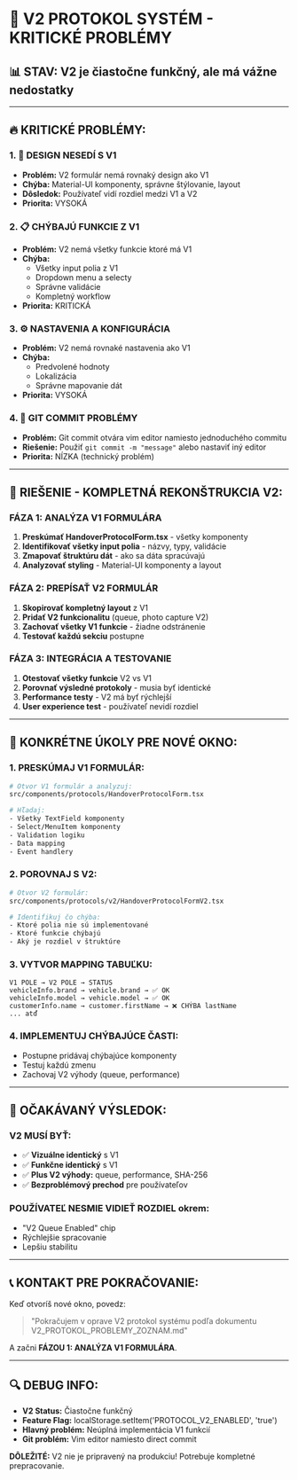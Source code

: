 # 🚨 V2 PROTOKOL SYSTÉM - KRITICKÉ PROBLÉMY

## 📊 **STAV:** V2 je čiastočne funkčný, ale má vážne nedostatky

---

## 🔥 **KRITICKÉ PROBLÉMY:**

### **1. 🎨 DESIGN NESEDÍ S V1**
- **Problém:** V2 formulár nemá rovnaký design ako V1
- **Chýba:** Material-UI komponenty, správne štýlovanie, layout
- **Dôsledok:** Používateľ vidí rozdiel medzi V1 a V2
- **Priorita:** VYSOKÁ

### **2. 📋 CHÝBAJÚ FUNKCIE Z V1**
- **Problém:** V2 nemá všetky funkcie ktoré má V1
- **Chýba:** 
  - Všetky input polia z V1
  - Dropdown menu a selecty
  - Správne validácie
  - Kompletný workflow
- **Priorita:** KRITICKÁ

### **3. ⚙️ NASTAVENIA A KONFIGURÁCIA**
- **Problém:** V2 nemá rovnaké nastavenia ako V1
- **Chýba:**
  - Predvolené hodnoty
  - Lokalizácia
  - Správne mapovanie dát
- **Priorita:** VYSOKÁ

### **4. 🔧 GIT COMMIT PROBLÉMY**
- **Problém:** Git commit otvára vim editor namiesto jednoduchého commitu
- **Riešenie:** Použiť `git commit -m "message"` alebo nastaviť iný editor
- **Priorita:** NÍZKA (technický problém)

---

## 🎯 **RIEŠENIE - KOMPLETNÁ REKONŠTRUKCIA V2:**

### **FÁZA 1: ANALÝZA V1 FORMULÁRA**
1. **Preskúmať HandoverProtocolForm.tsx** - všetky komponenty
2. **Identifikovať všetky input polia** - názvy, typy, validácie
3. **Zmapovať štruktúru dát** - ako sa dáta spracúvajú
4. **Analyzovať styling** - Material-UI komponenty a layout

### **FÁZA 2: PREPÍSAŤ V2 FORMULÁR**
1. **Skopirovať kompletný layout** z V1
2. **Pridať V2 funkcionalitu** (queue, photo capture V2)
3. **Zachovať všetky V1 funkcie** - žiadne odstránenie
4. **Testovať každú sekciu** postupne

### **FÁZA 3: INTEGRÁCIA A TESTOVANIE**
1. **Otestovať všetky funkcie** V2 vs V1
2. **Porovnať výsledné protokoly** - musia byť identické
3. **Performance testy** - V2 má byť rýchlejší
4. **User experience test** - používateľ nevidí rozdiel

---

## 📝 **KONKRÉTNE ÚKOLY PRE NOVÉ OKNO:**

### **1. PRESKÚMAJ V1 FORMULÁR:**
```bash
# Otvor V1 formulár a analyzuj:
src/components/protocols/HandoverProtocolForm.tsx

# Hľadaj:
- Všetky TextField komponenty
- Select/MenuItem komponenty  
- Validation logiku
- Data mapping
- Event handlery
```

### **2. POROVNAJ S V2:**
```bash
# Otvor V2 formulár:
src/components/protocols/v2/HandoverProtocolFormV2.tsx

# Identifikuj čo chýba:
- Ktoré polia nie sú implementované
- Ktoré funkcie chýbajú
- Aký je rozdiel v štruktúre
```

### **3. VYTVOR MAPPING TABUĽKU:**
```
V1 POLE → V2 POLE → STATUS
vehicleInfo.brand → vehicle.brand → ✅ OK
vehicleInfo.model → vehicle.model → ✅ OK  
customerInfo.name → customer.firstName → ❌ CHÝBA lastName
... atď
```

### **4. IMPLEMENTUJ CHÝBAJÚCE ČASTI:**
- Postupne pridávaj chýbajúce komponenty
- Testuj každú zmenu
- Zachovaj V2 výhody (queue, performance)

---

## 🚀 **OČAKÁVANÝ VÝSLEDOK:**

### **V2 MUSÍ BYŤ:**
- ✅ **Vizuálne identický** s V1
- ✅ **Funkčne identický** s V1  
- ✅ **Plus V2 výhody:** queue, performance, SHA-256
- ✅ **Bezproblémový prechod** pre používateľov

### **POUŽÍVATEĽ NESMIE VIDIEŤ ROZDIEL** okrem:
- "V2 Queue Enabled" chip
- Rýchlejšie spracovanie
- Lepšiu stabilitu

---

## 📞 **KONTAKT PRE POKRAČOVANIE:**

Keď otvoríš nové okno, povedz:
> "Pokračujem v oprave V2 protokol systému podľa dokumentu V2_PROTOKOL_PROBLEMY_ZOZNAM.md"

A začni **FÁZOU 1: ANALÝZA V1 FORMULÁRA**.

---

## 🔍 **DEBUG INFO:**

- **V2 Status:** Čiastočne funkčný
- **Feature Flag:** localStorage.setItem('PROTOCOL_V2_ENABLED', 'true')
- **Hlavný problém:** Neúplná implementácia V1 funkcií
- **Git problém:** Vim editor namiesto direct commit

**DÔLEŽITÉ:** V2 nie je pripravený na produkciu! Potrebuje kompletné prepracovanie.
